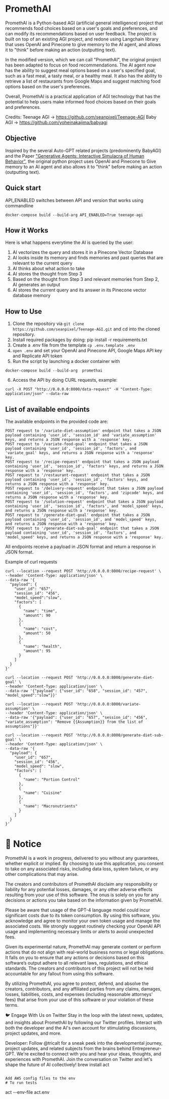 # PromethAI


PromethAI is a Python-based AGI (artificial general intelligence) project that recommends food choices based on a user's goals and preferences, and can modify its recommendations based on user feedback.
The project is built on top of an existing AGI project, and redone using Langchain library that uses OpenAI and Pinecone to give memory to the AI agent, and allows it to "think" before making an action (outputting text).

In the modified version, which we can call "PromethAI", the original project has been adapted to focus on food recommendations. The AI agent now has the ability to suggest meal options based on a user's specified goal, 
such as a fast meal, a tasty meal, or a healthy meal. It also has the ability to retrieve a list of restaurants from Google Maps and suggest matching food options based on the user's preferences.

Overall, PromethAI is a practical application of AGI technology that has the potential to help users make informed food choices based on their goals and preferences.

Credits: 
Teenage AGI -> https://github.com/seanpixel/Teenage-AGI
Baby AGI -> https://github.com/yoheinakajima/babyagi


## Objective
Inspired by the several Auto-GPT related projects (predominently BabyAGI) and the Paper ["Generative Agents: Interactive Simulacra of Human Behavior"](https://arxiv.org/abs/2304.03442), the original python project uses OpenAI and Pinecone to Give memory to an AI agent and also allows it to "think" before making an action (outputting text). 


## Quick start 
API_ENABLED switches between API and version that works using commandline 

```docker-compose build --build-arg API_ENABLED=True teenage-agi```



## How it Works
Here is what happens everytime the AI is queried by the user:
1. AI vectorizes the query and stores it in a Pinecone Vector Database
2. AI looks inside its memory and finds memories and past queries that are relevant to the current query
3. AI thinks about what action to take
4. AI stores the thought from Step 3
5. Based on the thought from Step 3 and relevant memories from Step 2, AI generates an output
6. AI stores the current query and its answer in its Pinecone vector database memory

## How to Use
1. Clone the repository via `git clone https://github.com/seanpixel/Teenage-AGI.git` and cd into the cloned repository.
2. Install required packages by doing: pip install -r requirements.txt
3. Create a .env file from the template `cp .env.template .env`
4. `open .env` and set your OpenAI and Pinecone API, Google Maps API key and Replicate API token
5. Run the script by launching a docker container with
```
docker-compose build --build-arg  promethai
```
6. Access the API by doing CURL requests, example: 
```
curl -X POST "http://0.0.0.0:8000/data-request" -H "Content-Type: application/json" --data-raw 

```
## List of available endpoints

The available endpoints in the provided code are:
```
POST request to '/variate-diet-assumption' endpoint that takes a JSON payload containing 'user_id', 'session_id' and 'variate_assumption' keys, and returns a JSON response with a 'response' key.
POST request to '/variate-food-goal' endpoint that takes a JSON payload containing 'user_id', 'session_id', 'factors', and 'variate_goal' keys, and returns a JSON response with a 'response' key.
POST request to '/recipe-request' endpoint that takes a JSON payload containing 'user_id', 'session_id', 'factors' keys, and returns a JSON response with a 'response' key.
POST request to '/restaurant-request' endpoint that takes a JSON payload containing 'user_id', 'session_id', 'factors' keys, and returns a JSON response with a 'response' key.
POST request to '/delivery-request' endpoint that takes a JSON payload containing 'user_id', 'session_id', 'factors', and 'zipcode' keys, and returns a JSON response with a 'response' key.
POST request to '/solution-request' endpoint that takes a JSON payload containing 'user_id', 'session_id', 'factors', and 'model_speed' keys, and returns a JSON response with a 'response' key.
POST request to '/generate-diet-goal' endpoint that takes a JSON payload containing 'user_id', 'session_id', and 'model_speed' keys, and returns a JSON response with a 'response' key.
POST request to '/generate-diet-sub-goal' endpoint that takes a JSON payload containing 'user_id', 'session_id', 'factors', and 'model_speed' keys, and returns a JSON response with a 'response' key.
```
All endpoints receive a payload in JSON format and return a response in JSON format.

Example of curl requests
```
curl --location --request POST 'http://0.0.0.0:8000/recipe-request' \
--header 'Content-Type: application/json' \
--data-raw '{
  "payload": {
    "user_id": "657",
    "session_id": "456",
    "model_speed":"slow",
    "factors": [
      {
        "name": "time",
        "amount": 90
      },
      {
        "name": "cost",
        "amount": 50
      },
      {
        "name": "health",
        "amount": 95
      }
    ]
  }
}'
```

```
curl --location --request POST 'http://0.0.0.0:8000/generate-diet-goal' \
--header 'Content-Type: application/json' \
--data-raw '{"payload": {"user_id": "658", "session_id": "457", "model_speed":"slow"}}'
```
```
curl --location --request POST 'http://0.0.0.0:8000/variate-assumption' \
--header 'Content-Type: application/json' \
--data-raw '{"payload": {"user_id": "657", "session_id": "456", "variate_assumption": "Remove {{Assumption}} from the list of assumptions"}}'
```

```
curl --location --request POST 'http://0.0.0.0:8000/generate-diet-sub-goal' \
--header 'Content-Type: application/json' \
--data-raw '{
  "payload": {
    "user_id": "657",
    "session_id": "456",
    "model_speed": "slow",
    "factors": [
      {
        "name": "Portion Control"
      },
      {
        "name": "Cuisine"
      },
      {
        "name": "Macronutrients"
      }
    ]
  }
}'
```

# 🔰 Notice

PromethAI is a work in progress, delivered to you without any guarantees, whether explicit or implied. By choosing to use this application, you consent to take on any associated risks, including data loss, system failure, or any other complications that may arise.

The creators and contributors of PromethAI disclaim any responsibility or liability for any potential losses, damages, or any other adverse effects resulting from your use of this software. The onus is solely on you for any decisions or actions you take based on the information given by PromethAI.

Please be aware that usage of the GPT-4 language model could incur significant costs due to its token consumption. By using this software, you acknowledge and agree to monitor your own token usage and manage the associated costs. We strongly suggest routinely checking your OpenAI API usage and implementing necessary limits or alerts to avoid unexpected fees.

Given its experimental nature, PromethAI may generate content or perform actions that do not align with real-world business norms or legal obligations. It falls on you to ensure that any actions or decisions based on this software’s output adhere to all relevant laws, regulations, and ethical standards. The creators and contributors of this project will not be held accountable for any fallout from using this software.

By utilizing PromethAI, you agree to protect, defend, and absolve the creators, contributors, and any affiliated parties from any claims, damages, losses, liabilities, costs, and expenses (including reasonable attorneys' fees) that arise from your use of this software or your violation of these terms.

🐦 Engage With Us on Twitter
Stay in the loop with the latest news, updates, and insights about PromethAI by following our Twitter profiles. Interact with both the developer and the AI's own account for stimulating discussions, project updates, and more.

Developer: Follow @tricalt for a sneak peek into the developmental journey, project updates, and related subjects from the brains behind Entrepreneur-GPT.
We're excited to connect with you and hear your ideas, thoughts, and experiences with PromethAI. Join the conversation on Twitter and let's shape the future of AI collectively!
brew install act
```

Add AWS config files to the env
# To run tests

```
act --env-file act.env
```
